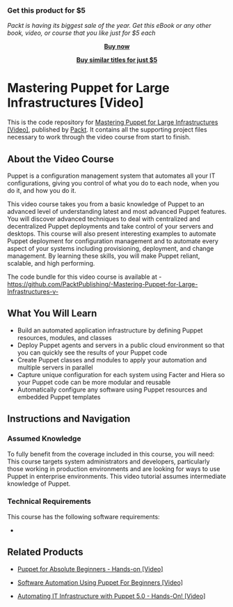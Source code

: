 
### Get this product for $5

<i>Packt is having its biggest sale of the year. Get this eBook or any other book, video, or course that you like just for $5 each</i>


<b><p align='center'>[Buy now](https://packt.link/9781786462527)</p></b>


<b><p align='center'>[Buy similar titles for just $5](https://subscription.packtpub.com/search)</p></b>


# Mastering Puppet for Large Infrastructures [Video]
This is the code repository for [Mastering Puppet for Large Infrastructures [Video]](https://www.packtpub.com/virtualization-and-cloud/mastering-puppet-large-infrastructures-video?utm_source=github&utm_medium=repository&utm_campaign=9781786462527), published by [Packt](https://www.packtpub.com/?utm_source=github). It contains all the supporting project files necessary to work through the video course from start to finish.
## About the Video Course
Puppet is a configuration management system that automates all your IT configurations, giving you control of what you do to each node, when you do it, and how you do it. 


This video course takes you from a basic knowledge of Puppet to an advanced level of understanding latest and most advanced Puppet features. You will discover advanced techniques to deal with centralized and decentralized Puppet deployments and take control of your servers and desktops. This course will also present interesting examples to automate Puppet deployment for configuration management and to automate every aspect of your systems including provisioning, deployment, and change management. By learning these skills, you will make Puppet reliant, scalable, and high performing.

The code bundle for this video course is available at - https://github.com/PacktPublishing/-Mastering-Puppet-for-Large-Infrastructures-v-

<H2>What You Will Learn</H2>
<DIV class=book-info-will-learn-text>
<UL>
<LI>Build an automated application infrastructure by defining Puppet resources, modules, and classes&nbsp; 
<LI>Deploy Puppet agents and servers in a public cloud environment so that you can quickly see the results of your Puppet code&nbsp; 
<LI>Create Puppet classes and modules to apply your automation and multiple servers in parallel&nbsp; 
<LI>Capture unique configuration for each system using Facter and Hiera so your Puppet code can be more modular and reusable&nbsp; 
<LI>Automatically configure any software using Puppet resources and embedded Puppet templates </LI></UL></DIV>

## Instructions and Navigation
### Assumed Knowledge
To fully benefit from the coverage included in this course, you will need:<br/>
This course targets system administrators and developers, particularly those working in production environments and are looking for ways to use Puppet in enterprise environments. This video tutorial assumes intermediate knowledge of Puppet.
### Technical Requirements
This course has the following software requirements:<br/>

-

## Related Products
* [Puppet for Absolute Beginners - Hands-on [Video]](https://www.packtpub.com/application-development/puppet-absolute-beginners-hands-video?utm_source=github&utm_medium=repository&utm_campaign=9781838551612)

* [Software Automation Using Puppet For Beginners [Video]](https://www.packtpub.com/virtualization-and-cloud/software-automation-using-puppet-beginners-video?utm_source=github&utm_medium=repository&utm_campaign=9781789952919)

* [Automating IT Infrastructure with Puppet 5.0 - Hands-On! [Video]](https://www.packtpub.com/virtualization-and-cloud/automating-it-infrastructure-puppet-50-hands-video?utm_source=github&utm_medium=repository&utm_campaign=9781789130348)


